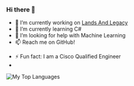 ### Hi there 👋

- 🔭 I’m currently working on [Lands And Legacy](https://github.com/OGD311/LandsAndLegacy)
- 🌱 I’m currently learning C#
- 🤔 I’m looking for help with Machine Learning
- 📫 Reach me on GitHub!
<!-- 😄 Pronouns: ... -->
- ⚡ Fun fact: I am a Cisco Qualified Engineer
- 
<!--
**OGD311/OGD311** is a ✨ _special_ ✨ repository because its `README.md` (this file) appears on your GitHub profile.

Here are some ideas to get you started:

- 🔭 I’m currently working on ...
- 🌱 I’m currently learning ...
- 👯 I’m looking to collaborate on ...
- 🤔 I’m looking for help with ...
- 💬 Ask me about ...
- 📫 How to reach me: ...
- 😄 Pronouns: ...
- ⚡ Fun fact: ...
-->

<!--
![My GitHub stats](https://github-readme-stats.vercel.app/api?username=OGD311&show_icons=true&theme=radical)
-->
![My Top Languages](https://github-readme-stats.vercel.app/api/top-langs/?username=OGD311&layout=compact&hide=Tcl,Cython&theme=radical)

